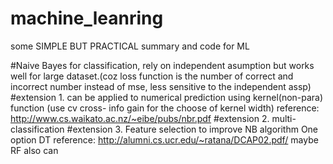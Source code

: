 # machine_leanring
some SIMPLE BUT PRACTICAL summary and code for ML

#Naive Bayes for classification, rely on independent asumption but works well for large dataset.(coz loss function is the number of 
correct and incorrect number instead of mse, less sensitive to the independent assp)
#extension 1. can be applied to numerical prediction using kernel(non-para) function (use cv cross- info gain for the choose of kernel width)
reference: http://www.cs.waikato.ac.nz/~eibe/pubs/nbr.pdf
#extension 2. multi-classification
#extension 3. Feature selection to improve NB algorithm One option DT reference: http://alumni.cs.ucr.edu/~ratana/DCAP02.pdf/ maybe RF also can 


